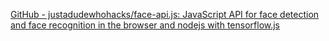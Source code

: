 
[GitHub - justadudewhohacks/face-api.js: JavaScript API for face detection and face recognition in the browser and nodejs with tensorflow.js](https://github.com/justadudewhohacks/face-api.js)
